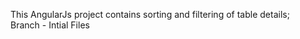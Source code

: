 This AngularJs project contains sorting and filtering of table details;                                     
Branch - Intial Files
